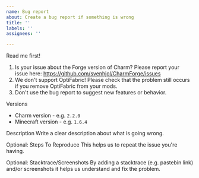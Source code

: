 ```yaml
---
name: Bug report
about: Create a bug report if something is wrong
title: ''
labels: ''
assignees: ''

---
```


Read me first!
1. Is your issue about the Forge version of Charm? Please report your issue here: https://github.com/svenhjol/CharmForge/issues
2. We don't support OptiFabric! Please check that the problem still occurs if you remove OptiFabric from your mods.
3. Don't use the bug report to suggest new features or behavior.

Versions
* Charm version - e.g. `2.2.0`
* Minecraft version - e.g. `1.6.4`

Description
Write a clear description about what is going wrong.

Optional: Steps To Reproduce
This helps us to repeat the issue you're having.

Optional: Stacktrace/Screenshots
By adding a stacktrace (e.g. pastebin link) and/or screenshots it helps us understand and fix the problem.
